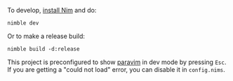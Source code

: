 To develop, [install Nim](https://nim-lang.org/install.html) and do:

```
nimble dev
```

Or to make a release build:

```
nimble build -d:release
```

This project is preconfigured to show [paravim](https://github.com/paranim/paravim) in dev mode by pressing `Esc`. If you are getting a "could not load" error, you can disable it in `config.nims`.
